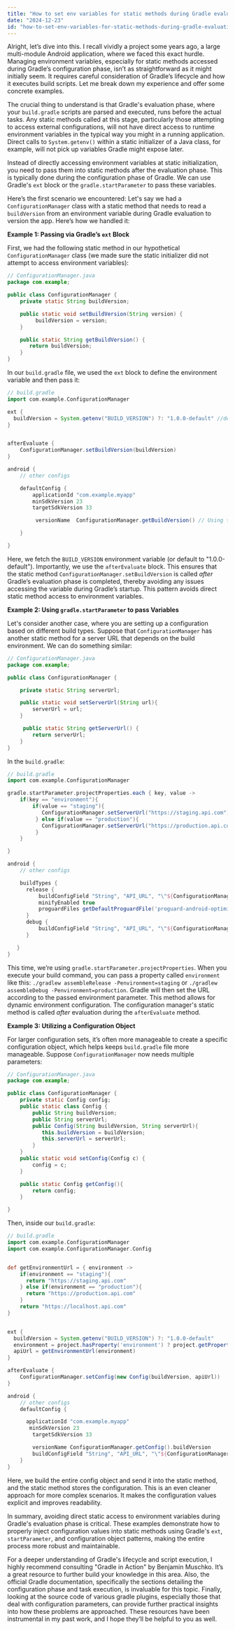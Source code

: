 ```yaml
---
title: "How to set env variables for static methods during Gradle evaluation?"
date: "2024-12-23"
id: "how-to-set-env-variables-for-static-methods-during-gradle-evaluation"
---
```


Alright, let’s dive into this. I recall vividly a project some years ago, a large multi-module Android application, where we faced this exact hurdle. Managing environment variables, especially for static methods accessed during Gradle’s configuration phase, isn’t as straightforward as it might initially seem. It requires careful consideration of Gradle’s lifecycle and how it executes build scripts. Let me break down my experience and offer some concrete examples.

The crucial thing to understand is that Gradle's evaluation phase, where your `build.gradle` scripts are parsed and executed, runs before the actual tasks. Any static methods called at this stage, particularly those attempting to access external configurations, will not have direct access to runtime environment variables in the typical way you might in a running application. Direct calls to `System.getenv()` within a static initializer of a Java class, for example, will not pick up variables Gradle might expose later.

Instead of directly accessing environment variables at static initialization, you need to pass them into static methods after the evaluation phase. This is typically done during the configuration phase of Gradle. We can use Gradle's `ext` block or the `gradle.startParameter` to pass these variables.

Here’s the first scenario we encountered: Let's say we had a `ConfigurationManager` class with a static method that needs to read a `buildVersion` from an environment variable during Gradle evaluation to version the app. Here’s how we handled it:

**Example 1: Passing via Gradle’s `ext` Block**

First, we had the following static method in our hypothetical `ConfigurationManager` class (we made sure the static initializer did not attempt to access environment variables):

```java
// ConfigurationManager.java
package com.example;

public class ConfigurationManager {
    private static String buildVersion;

    public static void setBuildVersion(String version) {
         buildVersion = version;
    }

    public static String getBuildVersion() {
       return buildVersion;
    }
}
```

In our `build.gradle` file, we used the `ext` block to define the environment variable and then pass it:

```gradle
// build.gradle
import com.example.ConfigurationManager

ext {
  buildVersion = System.getenv("BUILD_VERSION") ?: "1.0.0-default" //default value
}


afterEvaluate {
    ConfigurationManager.setBuildVersion(buildVersion)
}

android {
    // other configs

    defaultConfig {
        applicationId "com.example.myapp"
        minSdkVersion 23
        targetSdkVersion 33

         versionName  ConfigurationManager.getBuildVersion() // Using the static method here

    }

}

```

Here, we fetch the `BUILD_VERSION` environment variable (or default to "1.0.0-default"). Importantly, we use the `afterEvaluate` block. This ensures that the static method `ConfigurationManager.setBuildVersion` is called *after* Gradle’s evaluation phase is completed, thereby avoiding any issues accessing the variable during Gradle’s startup. This pattern avoids direct static method access to environment variables.

**Example 2: Using `gradle.startParameter` to pass Variables**

Let's consider another case, where you are setting up a configuration based on different build types. Suppose that `ConfigurationManager` has another static method for a server URL that depends on the build environment. We can do something similar:

```java
// ConfigurationManager.java
package com.example;

public class ConfigurationManager {

    private static String serverUrl;

    public static void setServerUrl(String url){
        serverUrl = url;
    }

     public static String getServerUrl() {
        return serverUrl;
    }
}
```

In the `build.gradle`:

```gradle
// build.gradle
import com.example.ConfigurationManager

gradle.startParameter.projectProperties.each { key, value ->
    if(key == "environment"){
        if(value == "staging"){
           ConfigurationManager.setServerUrl("https://staging.api.com")
         } else if(value == "production"){
           ConfigurationManager.setServerUrl("https://production.api.com")
         }
    }

}

android {
    // other configs

    buildTypes {
      release {
          buildConfigField "String", "API_URL", "\"${ConfigurationManager.getServerUrl()}\""
          minifyEnabled true
          proguardFiles getDefaultProguardFile('proguard-android-optimize.txt'), 'proguard-rules.pro'
      }
      debug {
          buildConfigField "String", "API_URL", "\"${ConfigurationManager.getServerUrl()}\""
      }

   }
}
```

This time, we’re using `gradle.startParameter.projectProperties`. When you execute your build command, you can pass a property called `environment` like this:
`./gradlew assembleRelease -Penvironment=staging` or `./gradlew assembleDebug -Penvironment=production`. Gradle will then set the URL according to the passed environment parameter. This method allows for dynamic environment configuration. The configuration manager's static method is called *after* evaluation during the `afterEvaluate` method.

**Example 3: Utilizing a Configuration Object**

For larger configuration sets, it’s often more manageable to create a specific configuration object, which helps keeps `build.gradle` file more manageable. Suppose `ConfigurationManager` now needs multiple parameters:

```java
// ConfigurationManager.java
package com.example;

public class ConfigurationManager {
    private static Config config;
    public static class Config {
        public String buildVersion;
        public String serverUrl;
        public Config(String buildVersion, String serverUrl){
           this.buildVersion = buildVersion;
           this.serverUrl = serverUrl;
        }
    }
    public static void setConfig(Config c) {
        config = c;
    }

    public static Config getConfig(){
        return config;
    }

}
```

Then, inside our `build.gradle`:

```gradle
// build.gradle
import com.example.ConfigurationManager
import com.example.ConfigurationManager.Config


def getEnvironmentUrl = { environment ->
    if(environment == "staging"){
      return "https://staging.api.com"
    } else if(environment == "production"){
      return "https://production.api.com"
    }
    return "https://localhost.api.com"
}


ext {
  buildVersion = System.getenv("BUILD_VERSION") ?: "1.0.0-default"
  environment = project.hasProperty('environment') ? project.getProperty('environment') : "local"
  apiUrl = getEnvironmentUrl(environment)
}

afterEvaluate {
    ConfigurationManager.setConfig(new Config(buildVersion, apiUrl))
}

android {
    // other configs
    defaultConfig {

      applicationId "com.example.myapp"
       minSdkVersion 23
        targetSdkVersion 33

        versionName ConfigurationManager.getConfig().buildVersion
        buildConfigField "String", "API_URL", "\"${ConfigurationManager.getConfig().serverUrl}\""
    }
}
```
Here, we build the entire config object and send it into the static method, and the static method stores the configuration. This is an even cleaner approach for more complex scenarios. It makes the configuration values explicit and improves readability.

In summary, avoiding direct static access to environment variables during Gradle's evaluation phase is critical. These examples demonstrate how to properly inject configuration values into static methods using Gradle's `ext`, `startParameter`, and configuration object patterns, making the entire process more robust and maintainable.

For a deeper understanding of Gradle's lifecycle and script execution, I highly recommend consulting "Gradle in Action" by Benjamin Muschko. It’s a great resource to further build your knowledge in this area. Also, the official Gradle documentation, specifically the sections detailing the configuration phase and task execution, is invaluable for this topic. Finally, looking at the source code of various gradle plugins, especially those that deal with configuration parameters, can provide further practical insights into how these problems are approached. These resources have been instrumental in my past work, and I hope they’ll be helpful to you as well.
